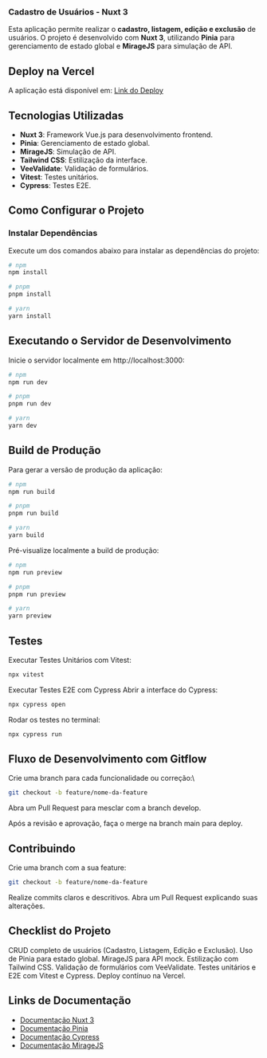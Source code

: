 ### Cadastro de Usuários - Nuxt 3

Esta aplicação permite realizar o **cadastro, listagem, edição e exclusão** de usuários. O projeto é desenvolvido com **Nuxt 3**, utilizando **Pinia** para gerenciamento de estado global e **MirageJS** para simulação de API.

## Deploy na Vercel
A aplicação está disponível em: [Link do Deploy](https://vercel.live/link/cadastro-de-usuarios-versao20-xi.vercel.app?via=project-dashboard-alias-list&p=1)

## Tecnologias Utilizadas
- **Nuxt 3**: Framework Vue.js para desenvolvimento frontend.
- **Pinia**: Gerenciamento de estado global.
- **MirageJS**: Simulação de API.
- **Tailwind CSS**: Estilização da interface.
- **VeeValidate**: Validação de formulários.
- **Vitest**: Testes unitários.
- **Cypress**: Testes E2E.

## Como Configurar o Projeto

### Instalar Dependências
Execute um dos comandos abaixo para instalar as dependências do projeto:

```bash
# npm
npm install

# pnpm
pnpm install

# yarn
yarn install
```
## Executando o Servidor de Desenvolvimento
Inicie o servidor localmente em http://localhost:3000:
```bash
# npm
npm run dev

# pnpm
pnpm run dev

# yarn
yarn dev
```
## Build de Produção
Para gerar a versão de produção da aplicação:
```bash
# npm
npm run build

# pnpm
pnpm run build

# yarn
yarn build
```
Pré-visualize localmente a build de produção:
```bash
# npm
npm run preview

# pnpm
pnpm run preview

# yarn
yarn preview
```
## Testes
 Executar Testes Unitários com Vitest:
```bash
npx vitest
```
 Executar Testes E2E com Cypress
Abrir a interface do Cypress:
```bash
npx cypress open
```
Rodar os testes no terminal:
```bash
npx cypress run
```
## Fluxo de Desenvolvimento com Gitflow
Crie uma branch para cada funcionalidade ou correção:\
```bash
git checkout -b feature/nome-da-feature
```
Abra um Pull Request para mesclar com a branch develop.

Após a revisão e aprovação, faça o merge na branch main para deploy.


## Contribuindo
Crie uma branch com a sua feature:
```bash
git checkout -b feature/nome-da-feature
```
Realize commits claros e descritivos.
Abra um Pull Request explicando suas alterações.

## Checklist do Projeto
 CRUD completo de usuários (Cadastro, Listagem, Edição e Exclusão).
 Uso de Pinia para estado global.
 MirageJS para API mock.
 Estilização com Tailwind CSS.
 Validação de formulários com VeeValidate.
 Testes unitários e E2E com Vitest e Cypress.
 Deploy contínuo na Vercel.

## Links de Documentação

- [Documentação Nuxt 3](https://nuxt.com/docs/getting-started/introduction)
- [Documentação Pinia](https://pinia.vuejs.org/)
- [Documentação Cypress](https://docs.cypress.io/)
- [Documentação MirageJS](https://miragejs.com/docs/getting-started/introduction/)

